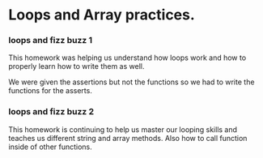 # Loops and Array practices.

### loops and fizz buzz 1
This homework was helping us understand how loops work and how to properly learn how to write them as well.

We were given the assertions but not the functions so we had to write the functions for the asserts.

### loops and fizz buzz 2
This homework is continuing to help us master our looping skills and teaches us different string and array methods. Also how to call function inside of other functions.
